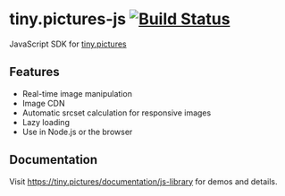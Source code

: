 # tiny.pictures-js  [![Build Status](https://travis-ci.org/erkstruwe/tiny.pictures-js.svg?branch=master)](https://travis-ci.org/erkstruwe/tiny.pictures-sdk-js)
JavaScript SDK for [tiny.pictures](https://tiny.pictures/)

## Features
* Real-time image manipulation
* Image CDN
* Automatic srcset calculation for responsive images
* Lazy loading
* Use in Node.js or the browser

## Documentation
Visit https://tiny.pictures/documentation/js-library for demos and details.
